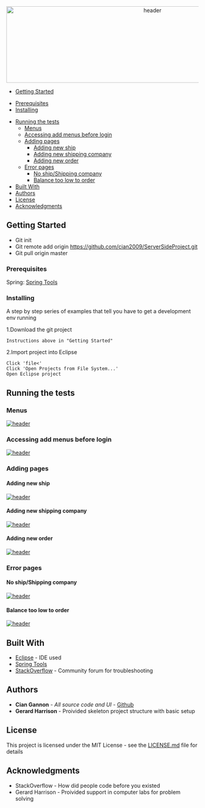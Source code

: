 <div align="center">
<a href="https://i.imgur.com/PuVLmlx"><img src="https://i.imgur.com/PuVLmlx.png" height="200" width="750" title="header"/></a>
</div>
 
 
 - [Getting Started](#getting-started)
  * [Prerequisites](#prerequisites)
  * [Installing](#installing)
- [Running the tests](#running-the-tests)
  * [Menus](#menus)
  * [Accessing add menus before login](#accessing-add-menus-before-login)
  * [Adding pages](#adding-pages)
    + [Adding new ship](#adding-new-ship)
    + [Adding new shipping company](#adding-new-shipping-company)
    + [Adding new order](#adding-new-order)
  * [Error pages](#error-pages)
    + [No ship/Shipping company](#no-ship-shipping-company)
    + [Balance too low to order](#balance-too-low-to-order)
- [Built With](#built-with)
- [Authors](#authors)
- [License](#license)
- [Acknowledgments](#acknowledgments)
 
## Getting Started

- Git init
- Git remote add origin https://github.com/cian2009/ServerSideProject.git
- Git pull origin master

### Prerequisites

Spring:
[Spring Tools](https://marketplace.eclipse.org/content/spring-tools-aka-spring-ide-and-spring-tool-suite)

### Installing

A step by step series of examples that tell you have to get a development env running

1.Download the git project

```
Instructions above in "Getting Started"
```

2.Import project into Eclipse
```
Click 'file<'
Click 'Open Projects from File System...'
Open Eclipse project
```

## Running the tests

### Menus
<a href="https://imgur.com/kZjB1vH"><img src="https://imgur.com/kZjB1vH.gif" title="header"/></a>

### Accessing add menus before login
<a href="https://imgur.com/7L5xvpE"><img src="https://imgur.com/7L5xvpE.gif" title="header"/></a>

### Adding pages

#### Adding new ship
<a href="https://imgur.com/RYEAgg4"><img src="https://imgur.com/RYEAgg4.gif" title="header"/></a>

#### Adding new shipping company
<a href="https://imgur.com/d2PGJe5"><img src="https://imgur.com/d2PGJe5.gif" title="header"/></a>

#### Adding new order
<a href="https://imgur.com/JC7rsKq"><img src="https://imgur.com/JC7rsKq.gif" title="header"/></a>

### Error pages

#### No ship/Shipping company
<a href="https://imgur.com/wLHUCkk"><img src="https://imgur.com/wLHUCkk.gif" title="header"/></a>

#### Balance too low to order
<a href="https://imgur.com/Fgivedc"><img src="https://imgur.com/Fgivedc.gif" title="header"/></a>

## Built With

* [Eclipse](https://eclipse.org/) - IDE used
* [Spring Tools](https://marketplace.eclipse.org/content/spring-tools-aka-spring-ide-and-spring-tool-suite)
* [StackOverflow](https://stackoverflow.com/) - Community forum for troubleshooting

## Authors

* **Cian Gannon** - *All source code and UI* - [Github](https://github.com/cian2009)
* **Gerard Harrison** - Proivided skeleton project structure with basic setup

## License

This project is licensed under the MIT License - see the [LICENSE.md](LICENSE) file for details

## Acknowledgments

* StackOverflow - How did people code before you existed
* Gerard Harrison - Proivided support in computer labs for problem solving
